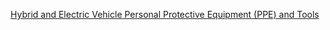 [Hybrid and Electric Vehicle Personal Protective Equipment (PPE) and Tools](https://youtu.be/Fgs46PsTon4)
